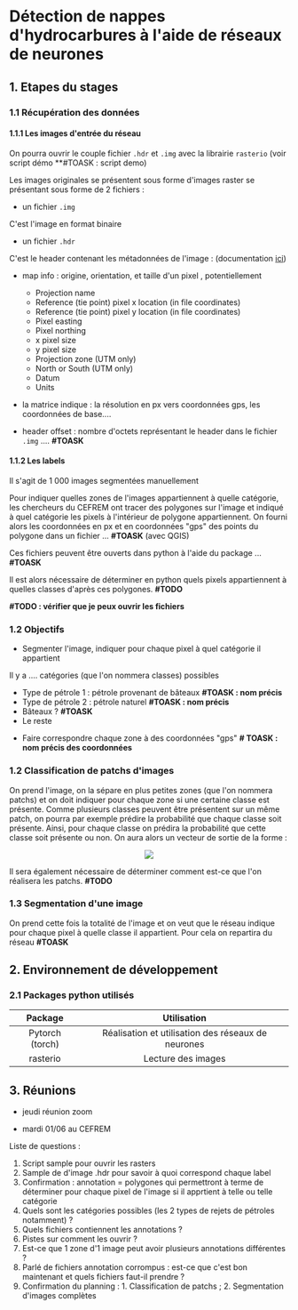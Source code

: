 # Détection de nappes d'hydrocarbures à l'aide de réseaux de neurones

## 1. Etapes du stages

### 1.1 Récupération des données

#### 1.1.1 Les images d'entrée du réseau

On pourra ouvrir le couple fichier `.hdr` et `.img` avec la librairie `rasterio` (voir script démo **#TOASK : script demo)

Les images originales se présentent sous forme d'images raster se présentant sous forme de 2 fichiers : 

- un fichier `.img`

C'est l'image en format binaire

- un fichier `.hdr`

C'est le header contenant les métadonnées de l'image : 
(documentation [ici](https://www.l3harrisgeospatial.com/docs/enviheaderfiles.html#:~:text=The%20ENVI%20header%20file%20contains,hdr.))
* map info : origine, orientation, et taille d'un pixel , potentiellement
  - Projection name
  - Reference (tie point) pixel x location (in file coordinates)
  - Reference (tie point) pixel y location (in file coordinates)
  - Pixel easting
  - Pixel northing
  - x pixel size
  - y pixel size
  - Projection zone (UTM only)
  - North or South (UTM only)
  - Datum
  - Units

* la matrice indique : la résolution en px vers coordonnées gps, les coordonnées de base....
* header offset : nombre d'octets représentant le header dans le fichier `.img`
.... **#TOASK**

#### 1.1.2 Les labels

Il s'agit de 1 000 images segmentées manuellement

Pour indiquer quelles zones de l'images appartiennent à quelle catégorie, les chercheurs du CEFREM ont tracer des polygones sur l'image et indiqué à quel catégorie les pixels à l'intérieur de polygone appartiennent. On fourni alors les coordonnées en px et en coordonnées "gps" des points du polygone dans un fichier ... **#TOASK** (avec QGIS)

Ces fichiers peuvent être ouverts dans python à l'aide du package ... **#TOASK**

Il est alors nécessaire de déterminer en python quels pixels appartiennent à quelles classes d'après ces polygones. **#TODO**

**#TODO : vérifier que je peux ouvrir les fichiers**

### 1.2 Objectifs

- Segmenter l'image, indiquer pour chaque pixel à quel catégorie il appartient

Il y a .... catégories (que l'on nommera classes) possibles
* Type de pétrole 1 : pétrole provenant de bâteaux **#TOASK : nom précis**
* Type de pétrole 2 : pétrole naturel **#TOASK : nom précis**
* Bâteaux ? **#TOASK**
* Le reste

- Faire correspondre chaque zone à des coordonnées "gps" **# TOASK : nom précis des coordonnées**

### 1.2 Classification de patchs d'images

On prend l'image, on la sépare en plus petites zones (que l'on nommera patchs) et on doit indiquer pour chaque zone si une certaine classe est présente. Comme plusieurs classes peuvent être présentent sur un même patch, on pourra par exemple prédire la probabilité que chaque classe soit présente. Ainsi, pour chaque classe on prédira la probabilité que cette classe soit présente ou non. On aura alors un vecteur de sortie de la forme :

<!-- $$
\begin{bmatrix}
           P_{\in\; classe\;1}(patch) \\ \vdots \\ P_{\in\; classe\;m}(patch)
         \end{bmatrix}
$$ --> 

<div align="center"><img style="background: white;" src="https://render.githubusercontent.com/render/math?math=%5Cbegin%7Bbmatrix%7D%0D%0A%20%20%20%20%20%20%20%20%20%20%20P_%7B%5Cin%5C%3B%20classe%5C%3B1%7D(patch)%20%5C%5C%20%5Cvdots%20%5C%5C%20P_%7B%5Cin%5C%3B%20classe%5C%3Bm%7D(patch)%0D%0A%20%20%20%20%20%20%20%20%20%5Cend%7Bbmatrix%7D%0D"></div>

Il sera également nécessaire de déterminer comment est-ce que l'on réalisera les patchs. **#TODO**

### 1.3 Segmentation d'une image 

On prend cette fois la totalité de l'image et on veut que le réseau indique pour chaque pixel à quelle classe il appartient. Pour cela on repartira du réseau **#TOASK**

## 2. Environnement de développement

### 2.1 Packages python utilisés

|Package|Utilisation|
|:---:|:---:|
|Pytorch (torch)|Réalisation et utilisation des réseaux de neurones|
|rasterio|Lecture des images|

## 3. Réunions

- jeudi réunion zoom

- mardi 01/06 au CEFREM

Liste de questions : 
1. Script sample pour ouvrir les rasters
2. Sample de d'image .hdr pour savoir à quoi correspond chaque label
3. Confirmation : annotation = polygones qui permettront à terme de déterminer pour chaque pixel de l'image si il apprtient à telle ou telle catégorie
4. Quels sont les catégories possibles (les 2 types de rejets de pétroles notamment) ?
5. Quels fichiers contiennent les annotations ?
6. Pistes sur comment les ouvrir ?
7. Est-ce que 1 zone d'1 image peut avoir plusieurs annotations différentes ?
8. Parlé de fichiers annotation corrompus : est-ce que c'est bon maintenant et quels fichiers faut-il prendre ?
9. Confirmation du planning : 1. Classification de patchs ; 2. Segmentation d'images complètes
